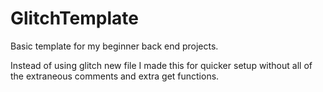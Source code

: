 # GlitchTemplate
Basic template for my beginner back end projects.


Instead of using glitch new file I made this for quicker setup without 
all of the extraneous comments and extra get functions.
